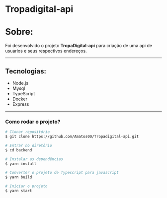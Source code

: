 # Tropadigital-api

# Sobre:

Foi desenvolvido o projeto **TropaDigital-api**  para criação de uma api de usuarios e seus respectivos endereços.

---

## Tecnologias:

- Node.js 
- Mysql 
- TypeScript
- Docker
- Express

---

### Como rodar o projeto?

```bash
# Clonar repositório
$ git clone https://github.com/Amatos00/Tropadigital-api.git

# Entrar no diretório
$ cd backend

# Instalar as dependências
$ yarn install

# Converter o projeto de Typescript para javascript
$ yarn build

# Iniciar o projeto
$ yarn start
